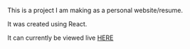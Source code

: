 This is a project I am making as a personal website/resume.

It was created using React.

It can currently be viewed live [HERE](https://cullen-webster-resume.glitch.me)
